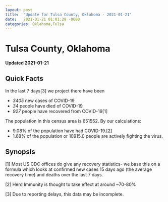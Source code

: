 ```yaml
---
layout: post
title:  "Update for Tulsa County, Oklahoma - 2021-01-21"
date:   2021-01-21 01:01:29 -0600
categories: Oklahoma,Tulsa
---
```


# Tulsa County, Oklahoma
#### Updated 2021-01-21

## Quick Facts

In the last 7 days[3] we project there have been
- *3405* new cases of COVID-19
- *34* people have died of COVID-19
- *927* people have recovered from COVID-19[1]

The population in this census area is 651552. By our calculations:
- 9.08% of the population have had COVID-19.[2]
- 1.68% of the population or 10915.0 people are actively fighting the virus.

## Synopsis




[1] Most US CDC offices do give any recovery statistics- we base this on a formula which looks at confirmed new cases
15 days ago (the average recovery time) and deaths over the last 7 days.

[2] Herd Immunity is thought to take effect at around ~70-80%

[3] Due to reporting delays, this data may be incomplete.
 
    